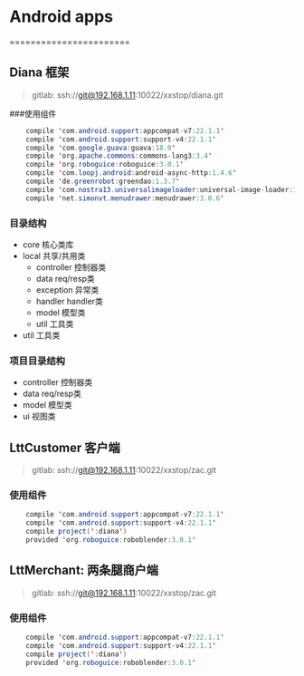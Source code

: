 # Android apps
=======================

## Diana 框架
> gitlab: ssh://git@192.168.1.11:10022/xxstop/diana.git

###使用组件

```java
    compile 'com.android.support:appcompat-v7:22.1.1'
    compile 'com.android.support:support-v4:22.1.1'
    compile 'com.google.guava:guava:18.0'
    compile 'org.apache.commons:commons-lang3:3.4'
    compile 'org.roboguice:roboguice:3.0.1'
    compile 'com.loopj.android:android-async-http:1.4.6'
    compile 'de.greenrobot:greendao:1.3.7'
    compile 'com.nostra13.universalimageloader:universal-image-loader:1.9.3'
    compile 'net.simonvt.menudrawer:menudrawer:3.0.6'
```

### 目录结构
* core 核心类库
* local 共享/共用类
    - controller 控制器类
    - data req/resp类
    - exception 异常类
    - handler handler类
    - model 模型类
    - util 工具类
* util 工具类

### 项目目录结构
* controller 控制器类
* data req/resp类
* model 模型类
* ui 视图类

## LttCustomer 客户端
> gitlab: ssh://git@192.168.1.11:10022/xxstop/zac.git

### 使用组件

```java
    compile 'com.android.support:appcompat-v7:22.1.1'
    compile 'com.android.support:support-v4:22.1.1'
    compile project(':diana')
    provided 'org.roboguice:roboblender:3.0.1'
```

## LttMerchant: 两条腿商户端
> gitlab: ssh://git@192.168.1.11:10022/xxstop/zac.git

### 使用组件

```java
    compile 'com.android.support:appcompat-v7:22.1.1'
    compile 'com.android.support:support-v4:22.1.1'
    compile project(':diana')
    provided 'org.roboguice:roboblender:3.0.1'
```
